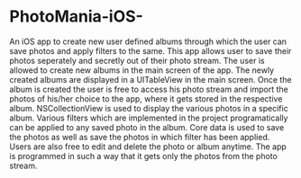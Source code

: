 PhotoMania-iOS-
===============
An iOS app to create new user defined albums through which the user can save photos and apply filters to the same.
This app allows user to save their photos seperately and secretly out of their photo stream.
The user is allowed to create new albums in the main screen of the app.
The newly created albums are displayed in a UITableView in the main screen.
Once the album is created the user is free to access his photo stream and import the photos of his/her choice to the app, where it gets stored in the respective album.
NSCollectionView is used to display the various photos in a specific album. 
Various filters which are implemented in the project programatically can be applied to any saved photo in the album.
Core data is used to save the photos as well as save the photos in which filter has been applied.
Users are also free to edit and delete the photo or album anytime.
The app is programmed in such a way that it gets only the photos from the photo stream. 
